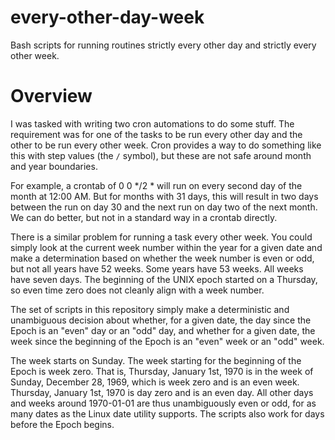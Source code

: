 # every-other-day-week
Bash scripts for running routines strictly every other day and strictly every other week.

# Overview
I was tasked with writing two cron automations to do some stuff. The requirement was for one of the tasks to be run every other day and the other to be run every other week. Cron provides a way to do something like this with step values (the `/` symbol), but these are not safe around month and year boundaries.

For example, a crontab of 0 0 */2 * will run on every second day of the month at 12:00 AM. But for months with 31 days, this will result in two days between the run on day 30 and the next run on day two of the next month. We can do better, but not in a standard way in a crontab directly.

There is a similar problem for running a task every other week. You could simply look at the current week number within the year for a given date and make a determination based on whether the week number is even or odd, but not all years have 52 weeks. Some years have 53 weeks. All weeks have seven days. The beginning of the UNIX epoch started on a Thursday, so even time zero does not cleanly align with a week number.

The set of scripts in this repository simply make a deterministic and unambiguous decision about whether, for a given date, the day since the Epoch is an "even" day or an "odd" day, and whether for a given date, the week since the beginning of the Epoch is an "even" week or an "odd" week.

The week starts on Sunday. The week starting for the beginning of the Epoch is week zero. That is, Thursday, January 1st, 1970 is in the week of Sunday, December 28, 1969, which is week zero and is an even week. Thursday, January 1st, 1970 is day zero and is an even day. All other days and weeks around 1970-01-01 are thus unambiguously even or odd, for as many dates as the Linux date utility supports. The scripts also work for days before the Epoch begins.
